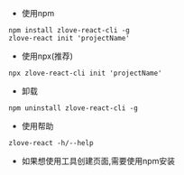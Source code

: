* 使用npm
```
npm install zlove-react-cli -g
zlove-react init 'projectName'
```
* 使用npx(推荐)
```
npx zlove-react-cli init 'projectName'
```
* 卸载
```
npm uninstall zlove-react-cli -g
```
* 使用帮助
```
zlove-react -h/--help
```
* 如果想使用工具创建页面,需要使用npm安装